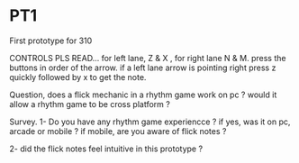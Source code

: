# PT1
First prototype for 310

CONTROLS PLS READ...
for left lane, Z & X , for right lane N & M.
press the buttons in order of the arrow. if a left lane arrow is pointing right press z quickly followed by x to get the note.

Question, does a flick mechanic in a rhythm game work on pc ? would it allow a rhythm game to be cross platform ?



Survey.
1- Do you have any rhythm game experiencce ? if yes, was it on pc, arcade or mobile ? if mobile, are you aware of flick notes ? 


2- did the flick notes feel intuitive in this prototype ? 
